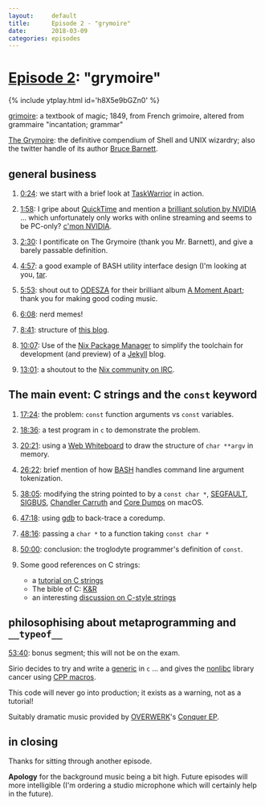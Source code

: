 ```yaml
---
layout:		default
title:		Episode 2 - "grymoire"
date:		2018-03-09
categories: episodes
---
```


# [Episode 2](https://youtu.be/h8X5e9bGZn0): "grymoire"

{% include ytplay.html id='h8X5e9bGZn0' %}

[grimoire](https://en.wikipedia.org/wiki/Grimoire): a textbook of magic;
	1849, from French grimoire, altered from grammaire "incantation; grammar"

[The Grymoire](http://www.grymoire.com/): the definitive compendium of
	Shell and UNIX wizardry; also the twitter handle of its author
	[Bruce Barnett](https://twitter.com/grymoire).

## general business

1. [0:24](https://youtu.be/h8X5e9bGZn0?t=0m24s):
	we start with a brief look at [TaskWarrior](https://taskwarrior.org/) in action.

1. [1:58](https://youtu.be/h8X5e9bGZn0?t=1m58s):
	I gripe about [QuickTime](https://support.apple.com/en-gb/quicktime)
	and mention a [brilliant solution by NVIDIA](https://www.nvidia.co.uk/geforce/geforce-experience/shadowplay/)
	... which unfortunately only works with online streaming and seems to be PC-only?
	[c'mon NVIDIA](https://www.youtube.com/watch?v=iYWzMvlj2RQ).

1. [2:30](https://youtu.be/h8X5e9bGZn0?t=2m30s):
	I pontificate on The Grymoire (thank you Mr. Barnett),
		and give a barely passable definition.

1. [4:57](https://youtu.be/h8X5e9bGZn0?t=4m57s):
	a good example of BASH utility interface design
	(I'm looking at you, [tar](https://www.gnu.org/software/tar/).

1. [5:53](https://youtu.be/h8X5e9bGZn0?t=5m53s):
	shout out to [ODESZA](https://odesza.com/) for their brilliant album
	[A Moment Apart](https://www.beatport.com/release/a-moment-apart/2107685);
	thank you for making good coding music.

1. [6:08](https://youtu.be/h8X5e9bGZn0?t=6m08s):
	nerd memes!

1. [8:41](https://youtu.be/h8X5e9bGZn0?t=8m41s):
	structure of [this blog](https://siriobalmelli.github.io/nonredact/README.html).

1. [10:07](https://youtu.be/h8X5e9bGZn0?t=10m07s):
	Use of the [Nix Package Manager](https://nixos.org/nix/) to simplify the
	toolchain for development (and preview) of
	a [Jekyll](https://jekyllrb.com/) blog.

1. [13:01](https://youtu.be/h8X5e9bGZn0?t=13m01s):
	a shoutout to the [Nix community on IRC](irc://irc.freenode.net/#nixos).

## The main event: C strings and the `const` keyword

1. [17:24](https://youtu.be/h8X5e9bGZn0?t=17m24s):
	the problem: `const` function arguments vs `const` variables.

1. [18:36](https://youtu.be/h8X5e9bGZn0?t=18m36s):
	a test program in `c` to demonstrate the problem.

1. [20:21](https://youtu.be/h8X5e9bGZn0?t=20m21s):
	using a [Web Whiteboard](https://awwapp.com/) to draw
	the structure of `char **argv` in memory.

1. [26:22](https://youtu.be/h8X5e9bGZn0?t=26m22s):
	brief mention of how [BASH](https://en.wikipedia.org/wiki/Bash_(Unix_shell))
	handles command line argument tokenization.

1. [38:05](https://youtu.be/h8X5e9bGZn0?t=38m05s):
	modifying the string pointed to by a `const char *`,
	[SEGFAULT](https://en.wikipedia.org/wiki/Segmentation_fault),
	[SIGBUS](https://en.wikipedia.org/wiki/Bus_error),
	[Chandler Carruth](https://www.youtube.com/watch?v=fHNmRkzxHWs)
	and [Core Dumps](https://en.wikipedia.org/wiki/Core_dump) on macOS.

1. [47:18](https://youtu.be/h8X5e9bGZn0?t=47m18s):
	using [gdb](https://www.gnu.org/software/gdb/) to back-trace a coredump.

1. [48:16](https://youtu.be/h8X5e9bGZn0?t=48m16s):
	passing a `char *` to a function taking `const char *`

1. [50:00](https://youtu.be/h8X5e9bGZn0?t=50m00s):
	conclusion: the troglodyte programmer's definition of `const`.

1. Some good references on C strings:
	- a [tutorial on C strings](https://www.tutorialspoint.com/cprogramming/c_strings.htm)
	- The bible of C: [K&R](https://en.wikipedia.org/wiki/The_C_Programming_Language)
	- an interesting [discussion on C-style strings](https://news.ycombinator.com/item?id=16160380)

## philosophising about metaprogramming and `__typeof__`

[53:40](https://youtu.be/h8X5e9bGZn0?t=53m40s):
	bonus segment; this will not be on the exam.

Sirio decides to try and write a [generic](https://en.wikipedia.org/wiki/Generic_function)
	in `c` ... and gives the [nonlibc](https://siriobalmelli.github.io/nonlibc/)
	library cancer using [CPP macros](https://gcc.gnu.org/onlinedocs/cpp/Macros.html).

This code will never go into production;
	it exists as a warning, not as a tutorial!

Suitably dramatic music provided by [OVERWERK](http://www.overwerk.com/)'s
	[Conquer EP](https://overwerk.bandcamp.com/album/conquer).

## in closing

Thanks for sitting through another episode.

**Apology** for the background music being a bit high.
Future episodes will more intelligible
	(I'm ordering a studio microphone which will certainly help in the future).
